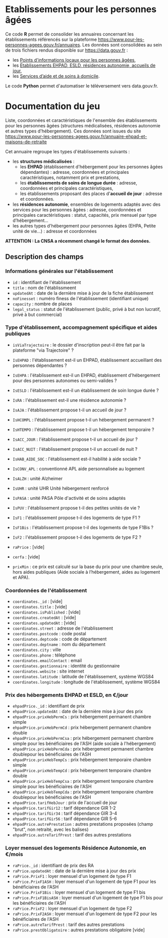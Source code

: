 # Etablissements pour les personnes âgées

Ce code **R** permet de consolider les annuaires concernant les établissements référencés sur la plateforme https://www.pour-les-personnes-agees.gouv.fr/annuaires. Les données sont consolidées au sein de trois fichiers rendus disponible sur https://data.gouv.fr : 

* les [Points d'informations locaux pour les personnes âgées](https://www.data.gouv.fr/fr/datasets/points-dinformations-locaux-pour-les-personnes-agees/),
* les [Etablissements EHPAD, ESLD, résidences autonomie, accueils de jour](https://www.data.gouv.fr/fr/datasets/etablissements-ehpad-esld-residences-autonomie-accueils-de-jour/),
* les [Services d’aide et de soins à domicile](https://www.data.gouv.fr/fr/datasets/services-daide-et-de-soins-a-domicile/).

Le code **Python** permet d'automatiser le téléversement vers data.gouv.fr.

# Documentation du jeu

Liste, coordonnées et caractéristiques de l'ensemble des établissements pour les personnes âgées (structures médicalisées, résidences autonomie et autres types d'hébergement). Ces données sont issues du site https://www.pour-les-personnes-agees.gouv.fr/annuaire-ehpad-et-maisons-de-retraite

Cet annuaire regroupe les types d'établissements suivants :
* les **structures médicalisées** :
   * les **EHPAD** (établissement d'hébergement pour les personnes âgées dépendantes) : adresse, coordonnées et principales caractéristiques, notamment prix et prestations,
   * les **établissements de soins de longue durée** : adresse, coordonnées et principales caractéristiques,
   * les établissements proposant des places d'**accueil de jour** : adresse et coordonnées.
* les **résidences autonomie**, ensembles de logements adaptés avec des services pour les personnes âgées : adresse, coordonnées et principales caractéristiques : statut, capacités, prix mensuel par type d’hébergement...
* les autres types d'hébergement pour personnes âgées (EHPA, Petite unité de vie...) : adresse et coordonnées

**ATTENTION : La CNSA a récemment changé le format des données.**

## Description des champs

### Informations générales sur l'établissement
- `id` : identifiant de l'établissement
- `title` :  nom de l'établissmeent
- `updatedAt` : date de la dernière mise à jour de la fiche établissement
- `noFinesset` : numéro finess de l'établissement (identifiant unique)
- `capacity` : nombre de places
- `legal_status` : statut de l'établissement (public, privé à but non lucratif, privé à but commercial)

### Type d'établissement, accompagnement spécifique et aides publiques
- `isViaTrajectoire` : le dossier d'inscription peut-il être fait par la plateforme "via Trajectoire" ?
- `IsEHPAD` : l'établissement est-il un EHPAD, établissement accueillant des personnes dépendantes ?
- `IsEHPA` : l'établissement est-il un EHPAD, établissement d'hébergement pour des personnes autonomes ou semi-valides ?
- `IsESLD` : l'établissement est-il un établissement de soin longue durée ?
- `IsRA` : l'établissement est-il une résidence autonomie ?
- `IsAJA` : l'établissement propose t-il un accueil de jour ?
- `IsHCOMPL` : l'établissement propose t-il un hébergement permanent ?
- `IsHTEMPO` : l'établissement propose t-il un hébergement temporaire ?
- `IsACC_JOUR` : l'établissement propose t-il un accueil de jour ?
- `IsACC_NUIT` : l'établissement propose t-il un accueil de nuit ?
- `IsHAB_AIDE_SOC` : l'établissement est-il habilité à aide sociale ?
- `IsCONV_APL` : conventionné APL aide personnalisée au logement
- `IsALZH` : unité Alzheimer
- `IsUHR` : unité UHR Unité hébergement renforcé
- `IsPASA` : unité PASA Pôle d'activité et de soins adaptés
- `IsPUV` : l'établissement propose t-il des petites unités de vie ?
- `IsF1` : l'établissement propose t-il des logements de type F1 ?
- `IsF1Bis` : l'établissement propose t-il des logements de type F1Bis ?
- `IsF2` : l'établissement propose t-il des logements de type F2 ?

- `raPrice` : [vide]
- `cerfa` : [vide]
- `prixMin` : ce prix est calculé sur la base du prix pour une chambre seule, hors aides publiques (Aide sociale à l’hébergement, aides au logement et APA).

### Coordonnées de l'établissement
- `coordinates._id` : [vide]
- `coordinates.title` : [vide]
- `coordinates.isPublished` : [vide]
- `coordinates.createdAt` : [vide]
- `coordinates.updatedAt` : [vide]
- `coordinates.street` : adresse de l'établissement
- `coordinates.postcode` : code postal
- `coordinates.deptcode` : code de département
- `coordinates.deptname` : nom du département
- `coordinates.city` : ville
- `coordinates.phone` : téléphone
- `coordinates.emailContact` : email
- `coordinates.gestionnaire` : identité du gestionnaire
- `coordinates.website` : site internet
- `coordinates.latitude` : latitude de l'établissement, système WGS84    
- `coordinates.longitude` : longitude de l'établissement, système WGS84    
             
### Prix des hébergements EHPAD et ESLD, en €/jour    
- `ehpadPrice._id` : identifiant de prix
- `ehpadPrice.updatedAt` : date de la dernière mise à jour des prix
- `ehpadPrice.prixHebPermCs` : prix hébergement permanent chambre simple
- `ehpadPrice.prixHebPermCd` : prix hébergement permanent chambre double
- `ehpadPrice.prixHebPermCsa` : prix hébergement permanent chambre simple pour les bénéficiaires de l'ASH (aide sociale à l'hébergement)
- `ehpadPrice.prixHebPermCda` : prix hébergement permanent chambre doublepour les bénéficiaires de l'ASH
- `ehpadPrice.prixHebTempCs` : prix hébergement temporaire chambre simple
- `ehpadPrice.prixHebTempCd` : prix hébergement temporaire chambre double
- `ehpadPrice.prixHebTempCsa` : prix hébergement temporaire chambre simple pour les bénéficiaires de l'ASH
- `ehpadPrice.prixHebTempCda` : prix hébergement temporaire chambre doublepour les bénéficiaires de l'ASH
- `ehpadPrice.tarifHebJour` :  prix de l'accueil de jour
- `ehpadPrice.tarifGir12` : tarif dépendance GIR 1-2
- `ehpadPrice.tarifGir34` : tarif dépendance GIR 3-4
- `ehpadPrice.tarifGir56` : tarif dépendance GIR 5-6
- `ehpadPrice.autrePrestation` : autres prestations proposées (champ "brut", non retraité, avec les balises)
- `ehpadPrice.autreTarifPrest` : tarif des autres prestations

### Loyer mensuel des logements Résidence Autonomie, en €/mois
- `raPrice._id` : identifiant de prix des RA
- `raPrice.updatedAt` : date de la dernière mise à jour des prix
- `raPrice.PrixF1` : loyer mensuel d'un logement de type F1
- `raPrice.PrixF1ASH` : loyer mensuel d'un logement de type F1 pour les bénéficiaires de l'ASH
- `raPrice.PrixF1Bis` : loyer mensuel d'un logement de type F1 bis
- `raPrice.PrixF1BisASH` : loyer mensuel d'un logement de type F1 bis pour les bénéficiaires de l'ASH
- `raPrice.PrixF2` : loyer mensuel d'un logement de type F2
- `raPrice.PrixF2ASH` : loyer mensuel d'un logement de type F2 pour les bénéficiaires de l'ASH
- `raPrice.autreTarifPrest` : tarif des autres prestations
- `raPrice.prestObligatoire` : autres prestations obligatoire [vide]


